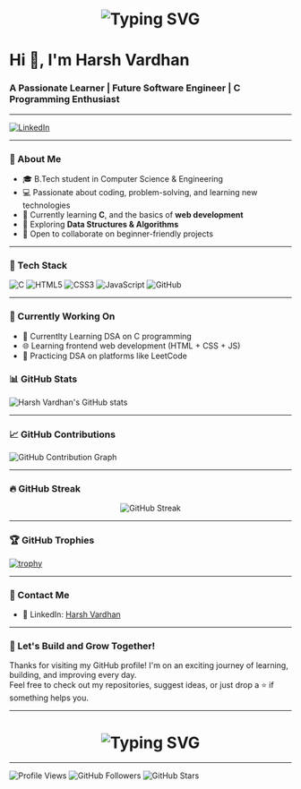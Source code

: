 <h1 align="center">
  <img src="https://readme-typing-svg.herokuapp.com?font=Fira+Code&size=30&duration=3000&pause=1000&color=007BFF&center=true&vCenter=true&width=800&lines=👋+Hello+World!+My+name+is+Harsh+Vardhan.;Welcome+to+my+GitHub+profile." alt="Typing SVG" />
</h1>

# Hi 👋, I'm Harsh Vardhan 
### A Passionate Learner | Future Software Engineer | C Programming Enthusiast

---

[![LinkedIn](https://img.shields.io/badge/LinkedIn-Harsh%20Vardhan-blue?logo=linkedin)](https://www.linkedin.com/in/harsh-vardhan-b6a912325)

---

### 🧠 About Me  
- 🎓 B.Tech student in Computer Science & Engineering  
- 💻 Passionate about coding, problem-solving, and learning new technologies  
- 🌱 Currently learning **C**, and the basics of **web development**  
- 🔧 Exploring **Data Structures & Algorithms**  
- 🤝 Open to collaborate on beginner-friendly projects  

---

### 🧰 Tech Stack  
![C](https://img.shields.io/badge/C-A8B9CC?style=flat&logo=c&logoColor=white)
![HTML5](https://img.shields.io/badge/HTML5-E34F26?style=flat&logo=html5&logoColor=white)
![CSS3](https://img.shields.io/badge/CSS3-1572B6?style=flat&logo=css3&logoColor=white)
![JavaScript](https://img.shields.io/badge/JavaScript-F7DF1E?style=flat&logo=javascript&logoColor=black)
![GitHub](https://img.shields.io/badge/GitHub-100000?style=flat&logo=github&logoColor=white)

---

### 🚧 Currently Working On
- 📘 Currentlty Learning DSA on C programming
- 🌐 Learning frontend web development (HTML + CSS + JS)
- 🧠 Practicing DSA on platforms like LeetCode 

### 📊 GitHub Stats  
![Harsh Vardhan's GitHub stats](https://github-readme-stats.vercel.app/api?username=harsh0717vj&show_icons=true&theme=tokyonight)

---

### 📈 GitHub Contributions  
![GitHub Contribution Graph](https://github-readme-activity-graph.vercel.app/graph?username=harsh0717vj&theme=react-dark&hide_border=true)

---

### 🔥 GitHub Streak  
<p align="center">
  <img src="https://streak-stats.demolab.com?user=harsh0717vj&theme=react&hide_border=true&date_format=j%20M%5B%20Y%5D" alt="GitHub Streak" />
</p>

---

### 🏆 GitHub Trophies  
[![trophy](https://github-profile-trophy.vercel.app/?username=harsh0717vj&theme=gruvbox)](https://github.com/ryo-ma/github-profile-trophy)

---

### 💬 Contact Me  
- 📎 LinkedIn: [Harsh Vardhan](https://www.linkedin.com/in/harsh-vardhan-b6a912325)

---

### 🚀 Let's Build and Grow Together!

Thanks for visiting my GitHub profile! I'm on an exciting journey of learning, building, and improving every day.  
Feel free to check out my repositories, suggest ideas, or just drop a ⭐️ if something helps you.

---

<h1 align="center">
  <img src="https://readme-typing-svg.herokuapp.com?font=Fira+Code&size=25&duration=3000&pause=1000&color=00C853&center=true&vCenter=true&width=500&lines=Happy+Coding!+%F0%9F%99%8C;—+Harsh+Vardhan" alt="Typing SVG" />
</h1>

---

![Profile Views](https://komarev.com/ghpvc/?username=harsh0717vj&label=Profile+Views&color=0e75b6&style=flat)
![GitHub Followers](https://img.shields.io/github/followers/harsh0717vj?label=Followers&style=flat&color=0e75b6)
![GitHub Stars](https://img.shields.io/github/stars/harsh0717vj?affiliations=OWNER&label=Stars&style=flat&color=0e75b6)
